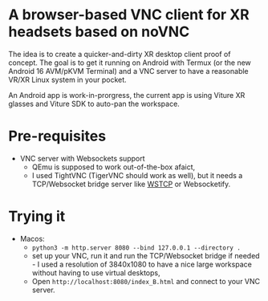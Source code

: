 # A browser-based VNC client for XR headsets based on noVNC

The idea is to create a quicker-and-dirty XR desktop client proof of concept. The goal is to get it running on Android with Termux (or the new Android 16 AVM/pKVM Terminal) and a VNC server to have a reasonable VR/XR Linux system in your pocket.

An Android app is work-in-prorgress, the current app is using Viture XR glasses and Viture SDK to auto-pan the workspace.

# Pre-requisites

* VNC server with Websockets support
  * QEmu is supposed to work out-of-the-box afaict, 
  * I used TightVNC (TigerVNC should work as well), but it needs a TCP/Websocket bridge server like [WSTCP](https://github.com/sile/wstcp) or Websocketify.

# Trying it

* Macos:
  * `python3 -m http.server 8080 --bind 127.0.0.1 --directory .`
  * set up your VNC, run it and run the TCP/Websocket bridge if needed - I used a resolution of 3840x1080 to have a nice large workspace without having to use virtual desktops,
  * Open `http://localhost:8080/index_B.html` and connect to your VNC server.
